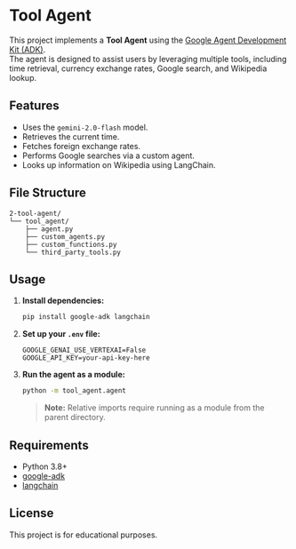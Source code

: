 # Tool Agent

This project implements a **Tool Agent** using the [Google Agent Development Kit (ADK)](https://github.com/google/generative-ai-docs/tree/main/agent-development-kit).  
The agent is designed to assist users by leveraging multiple tools, including time retrieval, currency exchange rates, Google search, and Wikipedia lookup.

## Features

- Uses the `gemini-2.0-flash` model.
- Retrieves the current time.
- Fetches foreign exchange rates.
- Performs Google searches via a custom agent.
- Looks up information on Wikipedia using LangChain.

## File Structure

```
2-tool-agent/
└── tool_agent/
    ├── agent.py
    ├── custom_agents.py
    ├── custom_functions.py
    └── third_party_tools.py
```

## Usage

1. **Install dependencies:**
   ```bash
   pip install google-adk langchain
   ```

2. **Set up your `.env` file:**
   ```
   GOOGLE_GENAI_USE_VERTEXAI=False
   GOOGLE_API_KEY=your-api-key-here
   ```

3. **Run the agent as a module:**
   ```bash
   python -m tool_agent.agent
   ```
   > **Note:** Relative imports require running as a module from the parent directory.

## Requirements

- Python 3.8+
- [google-adk](https://pypi.org/project/google-adk/)
- [langchain](https://pypi.org/project/langchain/)

## License

This project is for educational purposes.